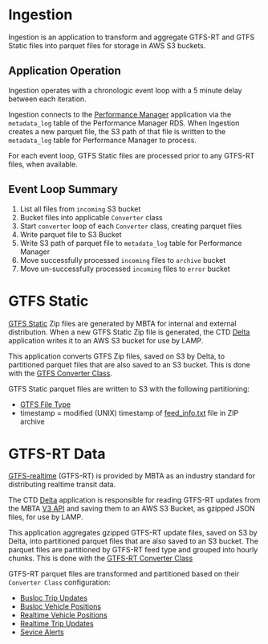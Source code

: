 # Ingestion

Ingestion is an application to transform and aggregate GTFS-RT and GTFS Static files into parquet files for storage in AWS S3 buckets.

## Application Operation

Ingestion operates with a chronologic event loop with a 5 minute delay between each iteration.

Ingestion connects to the [Performance Manager](../performance_manager/README.md) application via the `metadata_log` table of the Performance Manager RDS. When Ingestion creates a new parquet file, the S3 path of that file is written to the `metadata_log` table for Performance Manager to process.

For each event loop, GTFS Static files are processed prior to any GTFS-RT files, when available.

## Event Loop Summary

1. List all files from `incoming` S3 bucket
2. Bucket files into applicable `Converter` class
3. Start `converter` loop of each `Converter` class, creating parquet files
4. Write parquet file to S3 Bucket
5. Write S3 path of parquet file to `metadata_log` table for Performance Manager
6. Move successfully processed `incoming` files to `archive` bucket
7. Move un-successfully processed `incoming` files to `error` bucket

# GTFS Static

[GTFS Static](https://www.mbta.com/developers/gtfs) Zip files are generated by MBTA for internal and external distribution. When a new GTFS Static Zip file is generated, the CTD [Delta](https://github.com/mbta/delta) application writes it to an AWS S3 bucket for use by LAMP.

This application converts GTFS Zip files, saved on S3 by Delta, to partitioned parquet files that are also saved to an S3 bucket. This is done with the [GTFS Converter Class](./convert_gtfs.py).

GTFS Static parquet files are written to S3 with the following partitioning:

* [GTFS File Type](https://github.com/mbta/gtfs-documentation/blob/master/reference/gtfs.md#gtfs-files)
* timestamp = modified (UNIX) timestamp of [feed_info.txt](https://github.com/mbta/gtfs-documentation/blob/master/reference/gtfs.md#feed_infotxt) file in ZIP archive

# GTFS-RT Data

[GTFS-realtime](https://www.mbta.com/developers/gtfs-realtime) (GTFS-RT) is provided by MBTA as an industry standard for distributing realtime transit data. 

The CTD [Delta](https://github.com/mbta/delta) application is responsible for reading GTFS-RT updates from the MBTA [V3 API](https://www.mbta.com/developers/v3-api) and saving them to an AWS S3 Bucket, as gzipped JSON files, for use by LAMP.

This application aggregates gzipped GTFS-RT update files, saved on S3 by Delta, into partitioned parquet files that are also saved to an S3 bucket. The parquet files are partitioned by GTFS-RT feed type and grouped into hourly chunks. This is done with the [GTFS-RT Converter Class](./convert_gtfs_rt.py)

GTFS-RT parquet files are transformed and partitioned based on their `Converter Class` configuration:

* [Busloc Trip Updates](./config_rt_bus_trip.py)
* [Busloc Vehicle Positions](./config_rt_bus_vehicle.py)
* [Realtime Vehicle Positions](./config_rt_vehicle.py)
* [Realtime Trip Updates](./config_rt_trip.py)
* [Sevice Alerts](./config_rt_alerts.py)
